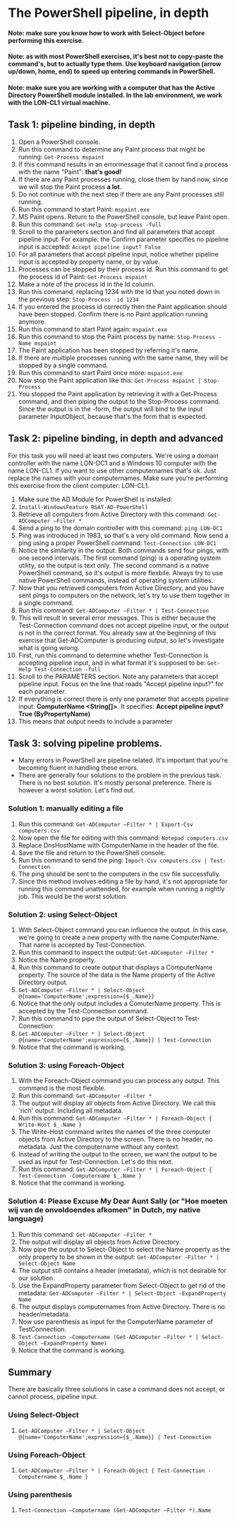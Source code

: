# The PowerShell pipeline, in depth

#### Note: make sure you know how to work with Select-Object before performing this exercise.

#### Note: as with most PowerShell exercises, it's best not to copy-paste the command's, but to actually type them. Use keyboard navigation (arrow up/down, home, end) to speed up entering commands in PowerShell.

#### Note: make sure you are working with a computer that has the Active Directory PowerShell module installed. In the lab environment, we work with the LON-CL1 virtual machine.

## Task 1: pipeline binding, in depth
1. Open a PowerShell console.
1. Run this command to determine any Paint process that might be running: ```Get-Process mspaint```
1. If this command results in an errormessage that it cannot find a process with the name "Paint": **that's good!**
1. If there are any Paint processes running, close them by hand now, since we will stop the Paint process **a lot.**
1. Do not continue with the next step if there are any Paint processes still running.
1. Run this command to start Paint: ```mspaint.exe```
1. MS Paint opens. Return to the PowerShell console, but leave Paint open.
1. Run this command: ```Get-Help stop-process -full```
1. Scroll to the parameters section and find all parameters that accept pipeline input. For example: the Confirm parameter specifies no pipeline input is accepted: ```Accept pipeline input? False```
1. For all parameters that accept pipeline input, notice whether pipeline input is accepted by property name, or by value.
1. Processes can be stopped by their process id. Run this command to get the process id of Paint: ```Get-Process mspaint```
1. Make a note of the process id in the Id column. 
1. Run this command, replacing 1234 with the Id that you noted down in the previous step: ```Stop-Process -id 1234```
1. If you entered the process id correctly then the Paint application should have been stopped. Confirm there is no Paint application running anymore.
1. Run this command to start Paint again: ```mspaint.exe```
1. Run this command to stop the Paint process by name: ```Stop-Process -Name mspaint```
1. The Paint application has been stopped by referring it's name.
1. If there are multiple processes running with the same name, they will be stopped by a single command.
1. Run this command to start Paint once more: ```mspaint.exe```
1. Now stop the Paint application like this: ```Get-Process mspaint | Stop-Process```
1. You stopped the Paint application by retrieving it with a Get-Process command, and then piping the output to the Stop-Process command. Since the output is in the <Process>-form, the output will bind to the input parameter InputObject, because that's the form that is expected.


## Task 2: pipeline binding, in depth and advanced
For this task you will need at least two computers. We're using a domain controller with the name LON-DC1 and a Windows 10 computer with the name LON-CL1. If you want to use other computernames that's ok. Just replace the names with your computernames. Make sure you're performing this exercise from the client computer: LON-CL1.
1. Make sure the AD Module for PowerShell is installed:
1. ```Install-WindowsFeature RSAT-AD-PowerShell```
1. Retrieve all computers from Active Directory with this command: ```Get-ADComputer –Filter *```
1. Send a ping to the domain controller with this command: ```ping LON-DC1```
1. Ping was introduced in 1983, so that's a very old command. Now send a ping using a proper PowerShell command: ```Test-Connection LON-DC1```
1. Notice the similarity in the output. Both commands send four pings, with one second intervals. The first command (ping) is a operating system utility, so the output is text only. The second command is a native PowerShell command, so it's output is more flexbile. Always try to use native PowerShell commands, instead of operating system utilities.
1. Now that you retrieved computers from Active Directory, and you have sent pings to computers on the network, let's try to use them together in a single command.
1. Run this command: ```Get-ADComputer –Filter * | Test-Connection```
1. This will result in several error messages. This is either because the Test-Connection command does not accept pipeline input, or the output is not in the correct format. You already saw at the beginning of this exercise that Get-ADComputer is producing output, so let's investigate what is going wrong.
1. First, run this command to determine whether Test-Connection is accepting pipeline input, and in what format it's supposed to be: ```Get-Help Test-Connection -full```
1. Scroll to the PARAMETERS section. Note any parameters that accept pipeline input. Focus on the line that reads "Accept pipeline input?" for each parameter. 
1. If everything is correct there is only one parameter that accepts pipeline input: **ComputerName <String[]>**. It specifies: **Accept pipeline input?  True (ByPropertyName)**
1. This means that output needs to include a parameter


## Task 3: solving pipeline problems.
  - Many errors in PowerShell are pipeline related. It's important that you're becoming fluent in handling these errors.
  - There are generally four solutions to the problem in the previous task. There is no best solution. It's mostly personal preference. There is however a worst solution. Let's find out.

### Solution 1: manually editing a file
1. Run this command: ```Get-ADComputer –Filter * | Export-Csv computers.csv```
1. Now open the file for editing with this command: ```Notepad computers.csv```
1. Replace DnsHostName with ComputerName in the header of the file.
1. Save the file and return to the PowerShell console.
1. Run this command to send the ping: ```Import-Csv computers.csv | Test-Connection```
1. The ping should be sent to the computers in the csv file successfully.
1. Since this method involves editing a file by hand, it's not appropriate for running this command unattended, for example when running a nightly job. This would be the worst solution.

### Solution 2: using Select-Object
1. With Select-Object command you can influence the output. In this case, we're going to create a new property with the name ComputerName. That name is accepted by Test-Connection.
1. Run this command to inspect the output: ```Get-ADComputer –Filter *```
1. Notice the Name property.
1. Run this command to create output that displays a ComputerName property. The source of the data is the Name property of the Active Directory output.
1. ```Get-ADComputer –Filter * | Select-Object @{name='ComputerName';expression={$_.Name}}```
1. Notice that the only output includes a ComuterName property. This is accepted by the Test-Connection command.
1. Run this command to pipe the output of Select-Object to Test-Connection:
1. ```Get-ADComputer –Filter * | Select-Object @{name='ComputerName';expression={$_.Name}} | Test-Connection```
1. Notice that the command is working.

### Solution 3: using Foreach-Object
1. With the Foreach-Object command you can process any output. This command is the most flexible.
1. Run this command: ```Get-ADComputer –Filter *```
1. The output will display all objects from Active Directory. We call this 'rich' output. Including all metadata.
1. Run this command: ```Get-ADComputer –Filter * | Foreach-Object { Write-Host $_.Name }```
1. The Write-Host command writes the names of the three computer objects from Active Directory to the screen. There is no header, no metadata. Just the computername without any context.
1. Instead of writing the output to the screen, we want the output to be used as input for Test-Connection. Let's do this next.
1. Run this command: ```Get-ADComputer –Filter * | Foreach-Object { Test-Connection -Computername $_.Name }```
1. Notice that the command is working.

### Solution 4: Please Excuse My Dear Aunt Sally (or "Hoe moeten wij van de onvoldoendes afkomen" in Dutch, my native language)
1. Run this command: ```Get-ADComputer –Filter *```
1. The output will display all objects from Active Directory.
1. Now pipe the output to Select-Object to select the Name property as the only property to be shown in the output: ```Get-ADComputer –Filter * | Select-Object Name```
1. The output still contains a header (metadata), which is not desirable for our solution.
1. Use the ExpandProperty parameter from Select-Object to get rid of the metadata: ```Get-ADComputer –Filter * | Select-Object -ExpandProperty Name```
1. The output displays computernames from Active Directory. There is no header/metadata.
1. Now use parenthesis as input for the ComputerName parameter of TestConnection.
1. ```Test-Connection –Computername (Get-ADComputer –Filter * | Select-Object –ExpandProperty Name)```
1. Notice that the command is working.

## Summary
There are basically three solutions in case a command does not accept, or cannot process, pipeline input.
### Using Select-Object
1. ```Get-ADComputer –Filter * | Select-Object @{name='ComputerName';expression={$_.Name}} | Test-Connection```
### Using Foreach-Object
1. ```Get-ADComputer –Filter * | Foreach-Object { Test-Connection -Computername $_.Name }```
### Using parenthesis
1. ```Test-Connection –Computername (Get-ADComputer –Filter *).Name```

